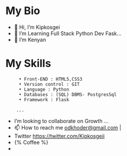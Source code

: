  # My Bio
  
- 👋 Hi, I’m Kipkosgei
- 👀 I’m Learning Full Stack Python Dev Fask...
- 🌱 I’m Kenyan

# My Skills

         • Front-END : HTML5,CSS3
         • Version control : GIT
         • Language : Python
         • Databases : (SQL) DBMS- PostgresSql 
         • Framework : Flask
        
        ...
-    I’m looking to collaborate on Growth ...
- 📫 How to reach me odkhoder@gmail.com | 
-    Twitter https://twitter.com/Kipkosgeii
-   {% Coffee %}
- 

<!---
Kipkosgeii
--->
